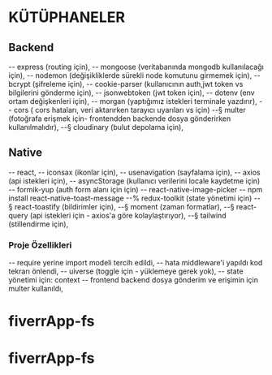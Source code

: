 # KÜTÜPHANELER

## Backend

-- express (routing için),
-- mongoose (veritabanında mongodb kullanılacağı için),
-- nodemon (değişikliklerde sürekli node komutunu girmemek için),
-- bcrypt (şifreleme için),
-- cookie-parser (kullanıcının auth,jwt token vs bilgilerini gönderme için),
-- jsonwebtoken (jwt token için),
-- dotenv (env ortam değişkenleri için),
-- morgan (yaptığımız istekleri terminale yazdırır),
-- cors ( cors hataları, veri aktarırken tarayıcı uyarıları vs için)
--§ multer (fotoğrafa erişmek için- frontendden backende dosya gönderirken kullanılmalıdır),
--§ cloudinary (bulut depolama için),

## Native

-- react,
-- iconsax (ikonlar için),
-- usenavigation (sayfalama için),
-- axios (api istekleri için),
-- asyncStorage (kullanıcı verilerini locale kaydetme için)
-- formik-yup (auth form alanı için için)
-- react-native-image-picker
-- npm install react-native-toast-message
--% redux-toolkit (state yönetimi için)
--§ react-toastify (bildirimler için),
--§ moment (zaman formatlar),
--§ react-query (api istekleri için - axios'a göre kolaylaştırıyor),
--§ tailwind (stillendirme için),

### Proje Özellikleri

-- require yerine import modeli tercih edildi,
-- hata middleware'i yapıldı kod tekrarı önlendi,
-- uiverse (toggle için - yüklemeye gerek yok),
-- state yönetimi için: context
-- frontend backend dosya gönderim ve erişimin için multer kullanıldı,

# fiverrApp-fs

# fiverrApp-fs
